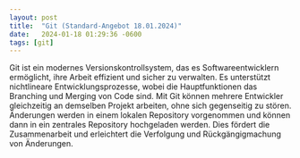 ```yaml
---
layout: post
title:  "Git (Standard-Angebot 18.01.2024)"
date:   2024-01-18 01:29:36 -0600
tags: [git]
---
```

Git ist ein modernes Versionskontrollsystem, das es Softwareentwicklern ermöglicht, ihre Arbeit effizient und sicher zu verwalten. Es unterstützt nichtlineare Entwicklungsprozesse, wobei die Hauptfunktionen das Branching und Merging von Code sind. Mit Git können mehrere Entwickler gleichzeitig an demselben Projekt arbeiten, ohne sich gegenseitig zu stören. Änderungen werden in einem lokalen Repository vorgenommen und können dann in ein zentrales Repository hochgeladen werden. Dies fördert die Zusammenarbeit und erleichtert die Verfolgung und Rückgängigmachung von Änderungen.
